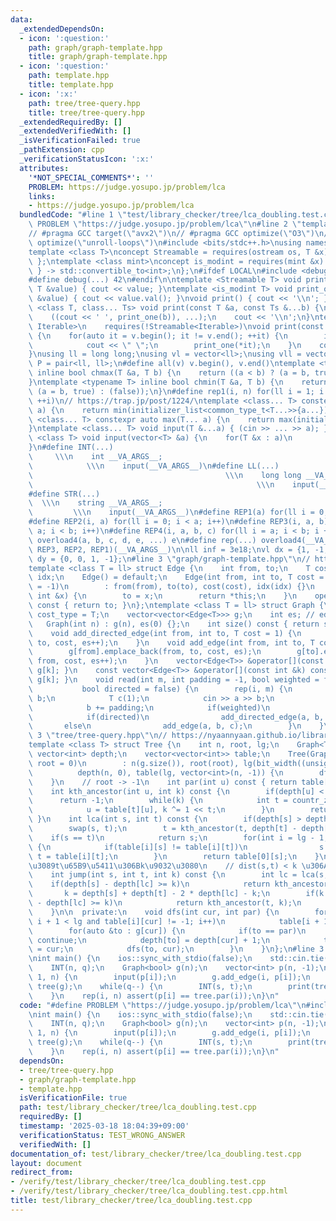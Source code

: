 ```yaml
---
data:
  _extendedDependsOn:
  - icon: ':question:'
    path: graph/graph-template.hpp
    title: graph/graph-template.hpp
  - icon: ':question:'
    path: template.hpp
    title: template.hpp
  - icon: ':x:'
    path: tree/tree-query.hpp
    title: tree/tree-query.hpp
  _extendedRequiredBy: []
  _extendedVerifiedWith: []
  _isVerificationFailed: true
  _pathExtension: cpp
  _verificationStatusIcon: ':x:'
  attributes:
    '*NOT_SPECIAL_COMMENTS*': ''
    PROBLEM: https://judge.yosupo.jp/problem/lca
    links:
    - https://judge.yosupo.jp/problem/lca
  bundledCode: "#line 1 \"test/library_checker/tree/lca_doubling.test.cpp\"\n#define\
    \ PROBLEM \"https://judge.yosupo.jp/problem/lca\"\n#line 2 \"template.hpp\"\n\
    // #pragma GCC target(\"avx2\")\n// #pragma GCC optimize(\"O3\")\n// #pragma GCC\
    \ optimize(\"unroll-loops\")\n#include <bits/stdc++.h>\nusing namespace std;\n\
    template <class T>\nconcept Streamable = requires(ostream os, T &x) { os << x;\
    \ };\ntemplate <class mint>\nconcept is_modint = requires(mint &x) {\n    { x.val()\
    \ } -> std::convertible_to<int>;\n};\n#ifdef LOCAL\n#include <debug.hpp>\n#else\n\
    #define debug(...) 42\n#endif\n\ntemplate <Streamable T> void print_one(const\
    \ T &value) { cout << value; }\ntemplate <is_modint T> void print_one(const T\
    \ &value) { cout << value.val(); }\nvoid print() { cout << '\\n'; }\ntemplate\
    \ <class T, class... Ts> void print(const T &a, const Ts &...b) {\n    print_one(a);\n\
    \    ((cout << ' ', print_one(b)), ...);\n    cout << '\\n';\n}\ntemplate <ranges::range\
    \ Iterable>\n    requires(!Streamable<Iterable>)\nvoid print(const Iterable &v)\
    \ {\n    for(auto it = v.begin(); it != v.end(); ++it) {\n        if(it != v.begin())\n\
    \            cout << \" \";\n        print_one(*it);\n    }\n    cout << '\\n';\n\
    }\nusing ll = long long;\nusing vl = vector<ll>;\nusing vll = vector<vl>;\nusing\
    \ P = pair<ll, ll>;\n#define all(v) v.begin(), v.end()\ntemplate <typename T>\
    \ inline bool chmax(T &a, T b) {\n    return ((a < b) ? (a = b, true) : (false));\n\
    }\ntemplate <typename T> inline bool chmin(T &a, T b) {\n    return ((a > b) ?\
    \ (a = b, true) : (false));\n}\n#define rep1(i, n) for(ll i = 1; i <= ((ll)n);\
    \ ++i)\n// https://trap.jp/post/1224/\ntemplate <class... T> constexpr auto min(T...\
    \ a) {\n    return min(initializer_list<common_type_t<T...>>{a...});\n}\ntemplate\
    \ <class... T> constexpr auto max(T... a) {\n    return max(initializer_list<common_type_t<T...>>{a...});\n\
    }\ntemplate <class... T> void input(T &...a) { (cin >> ... >> a); }\ntemplate\
    \ <class T> void input(vector<T> &a) {\n    for(T &x : a)\n        cin >> x;\n\
    }\n#define INT(...)                                                          \
    \     \\\n    int __VA_ARGS__;                                               \
    \            \\\n    input(__VA_ARGS__)\n#define LL(...)                     \
    \                                           \\\n    long long __VA_ARGS__;   \
    \                                                  \\\n    input(__VA_ARGS__)\n\
    #define STR(...)                                                             \
    \  \\\n    string __VA_ARGS__;                                               \
    \         \\\n    input(__VA_ARGS__)\n#define REP1(a) for(ll i = 0; i < a; i++)\n\
    #define REP2(i, a) for(ll i = 0; i < a; i++)\n#define REP3(i, a, b) for(ll i =\
    \ a; i < b; i++)\n#define REP4(i, a, b, c) for(ll i = a; i < b; i += c)\n#define\
    \ overload4(a, b, c, d, e, ...) e\n#define rep(...) overload4(__VA_ARGS__, REP4,\
    \ REP3, REP2, REP1)(__VA_ARGS__)\n\nll inf = 3e18;\nvl dx = {1, -1, 0, 0};\nvl\
    \ dy = {0, 0, 1, -1};\n#line 3 \"graph/graph-template.hpp\"\n// https://ei1333.github.io/library/graph/graph-template.hpp\n\
    template <class T = ll> struct Edge {\n    int from, to;\n    T cost;\n    int\
    \ idx;\n    Edge() = default;\n    Edge(int from, int to, T cost = 1, int idx\
    \ = -1)\n        : from(from), to(to), cost(cost), idx(idx) {}\n    Edge &operator=(const\
    \ int &x) {\n        to = x;\n        return *this;\n    }\n    operator int()\
    \ const { return to; }\n};\ntemplate <class T = ll> struct Graph {\n    using\
    \ cost_type = T;\n    vector<vector<Edge<T>>> g;\n    int es; // edge_size\n \
    \   Graph(int n) : g(n), es(0) {};\n    int size() const { return ssize(g); }\n\
    \    void add_directed_edge(int from, int to, T cost = 1) {\n        g[from].emplace_back(from,\
    \ to, cost, es++);\n    }\n    void add_edge(int from, int to, T cost = 1) {\n\
    \        g[from].emplace_back(from, to, cost, es);\n        g[to].emplace_back(to,\
    \ from, cost, es++);\n    }\n    vector<Edge<T>> &operator[](const int &k) { return\
    \ g[k]; }\n    const vector<Edge<T>> &operator[](const int &k) const { return\
    \ g[k]; }\n    void read(int m, int padding = -1, bool weighted = false,\n   \
    \           bool directed = false) {\n        rep(i, m) {\n            int a,\
    \ b;\n            T c(1);\n            cin >> a >> b;\n            a += padding;\n\
    \            b += padding;\n            if(weighted)\n                cin >> c;\n\
    \            if(directed)\n                add_directed_edge(a, b, c);\n     \
    \       else\n                add_edge(a, b, c);\n        }\n    }\n};\n#line\
    \ 3 \"tree/tree-query.hpp\"\n// https://nyaannyaan.github.io/library/tree/tree-query.hpp\n\
    template <class T> struct Tree {\n    int n, root, lg;\n    Graph<T> &g;\n   \
    \ vector<int> depth;\n    vector<vector<int>> table;\n    Tree(Graph<T> &g, int\
    \ root = 0)\n        : n(g.size()), root(root), lg(bit_width((unsigned)n)), g(g),\n\
    \          depth(n, 0), table(lg, vector<int>(n, -1)) {\n        dfs(root, -1);\n\
    \    }\n    // root -> -1\n    int par(int u) const { return table[0][u]; }\n\
    \    int kth_ancestor(int u, int k) const {\n        if(depth[u] < k)\n      \
    \      return -1;\n        while(k) {\n            int t = countr_zero((unsigned)k);\n\
    \            u = table[t][u], k ^= 1 << t;\n        }\n        return u;\n   \
    \ }\n    int lca(int s, int t) const {\n        if(depth[s] > depth[t])\n    \
    \        swap(s, t);\n        t = kth_ancestor(t, depth[t] - depth[s]);\n    \
    \    if(s == t)\n            return s;\n        for(int i = lg - 1; i >= 0; i--)\
    \ {\n            if(table[i][s] != table[i][t])\n                s = table[i][s],\
    \ t = table[i][t];\n        }\n        return table[0][s];\n    }\n    // s\u304B\
    \u3089t\u65B9\u5411\u306Bk\u9032\u3080\n    // dist(s,t) < k \u306A\u3089 -1\n\
    \    int jump(int s, int t, int k) const {\n        int lc = lca(s, t);\n    \
    \    if(depth[s] - depth[lc] >= k)\n            return kth_ancestor(s, k);\n \
    \       k = depth[s] + depth[t] - 2 * depth[lc] - k;\n        if(k >= 0 and depth[t]\
    \ - depth[lc] >= k)\n            return kth_ancestor(t, k);\n        return -1;\n\
    \    }\n\n  private:\n    void dfs(int cur, int par) {\n        for(int i = 0;\
    \ i + 1 < lg and table[i][cur] != -1; i++)\n            table[i + 1][cur] = table[i][table[i][cur]];\n\
    \        for(auto &to : g[cur]) {\n            if(to == par)\n               \
    \ continue;\n            depth[to] = depth[cur] + 1;\n            table[0][to]\
    \ = cur;\n            dfs(to, cur);\n        }\n    }\n};\n#line 3 \"test/library_checker/tree/lca_doubling.test.cpp\"\
    \nint main() {\n    ios::sync_with_stdio(false);\n    std::cin.tie(nullptr);\n\
    \    INT(n, q);\n    Graph<bool> g(n);\n    vector<int> p(n, -1);\n    rep(i,\
    \ 1, n) {\n        input(p[i]);\n        g.add_edge(i, p[i]);\n    }\n    Tree<bool>\
    \ tree(g);\n    while(q--) {\n        INT(s, t);\n        print(tree.lca(s, t));\n\
    \    }\n    rep(i, n) assert(p[i] == tree.par(i));\n}\n"
  code: "#define PROBLEM \"https://judge.yosupo.jp/problem/lca\"\n#include \"tree/tree-query.hpp\"\
    \nint main() {\n    ios::sync_with_stdio(false);\n    std::cin.tie(nullptr);\n\
    \    INT(n, q);\n    Graph<bool> g(n);\n    vector<int> p(n, -1);\n    rep(i,\
    \ 1, n) {\n        input(p[i]);\n        g.add_edge(i, p[i]);\n    }\n    Tree<bool>\
    \ tree(g);\n    while(q--) {\n        INT(s, t);\n        print(tree.lca(s, t));\n\
    \    }\n    rep(i, n) assert(p[i] == tree.par(i));\n}\n"
  dependsOn:
  - tree/tree-query.hpp
  - graph/graph-template.hpp
  - template.hpp
  isVerificationFile: true
  path: test/library_checker/tree/lca_doubling.test.cpp
  requiredBy: []
  timestamp: '2025-03-18 18:04:39+09:00'
  verificationStatus: TEST_WRONG_ANSWER
  verifiedWith: []
documentation_of: test/library_checker/tree/lca_doubling.test.cpp
layout: document
redirect_from:
- /verify/test/library_checker/tree/lca_doubling.test.cpp
- /verify/test/library_checker/tree/lca_doubling.test.cpp.html
title: test/library_checker/tree/lca_doubling.test.cpp
---
```

